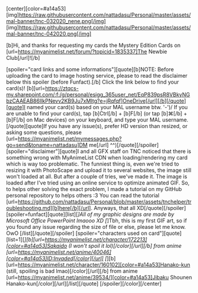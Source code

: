 [center][color=#a14a53][img]https://raw.githubusercontent.com/nattadasu/Personal/master/assets/mal-banner/tnc-032020_nene.png[/img]
[img]https://raw.githubusercontent.com/nattadasu/Personal/master/assets/mal-banner/tnc-042020.png[/img]

[b]Hi, and thanks for requesting my cards the Mystery Edition Cards on [url=https://myanimelist.net/forum/?topicid=1835337]The Newbie Club[/url]![/b]

[spoiler="card links and some informations"][quote][b]NOTE: Before uploading the card to image hosting service, please to read the disclaimer below this spoiler (before Funfact).[/b]
Click the link below to find your card(s)!
[b][url=https://ztqcs-my.sharepoint.com/:f:/g/personal/esigg_365user_net/EqP839psR8VBkyNGbzCAAEAB86IlkPNevv2KB9Ju7xMItg?e=jRqfqf]OneDrive[/url][/b][/quote][quote]I named your card(s) based on your MAL username btw. '-')/
If you are unable to find your card(s), tap [b]Ctrl[/b] + [b]F[/b] (or tap [b]⌘[/b] + [b]F[/b] on Mac devices) on your keyboard, and type your MAL username.[/quote][quote]If you have any issue(s), prefer HD version than resized, or asking some questions, please [url=https://myanimelist.net/mymessages.php?go=send&toname=nattadasu]DM me[/url] ^^)[/quote][/spoiler]
[spoiler="disclaimer"][quote]I and all GFX staff on TNC noticed that there is something wrong with MyAnimeList CDN when loading/rendering my card which is way too problematic. The funniest thing is, even we're tried to resizing it with PhotoScape and upload it to several websites, the image still won't loaded at all.
But after a couple of tries, we've made it. The image is loaded after I've tried using an online service to optimize animated GIF. So, to helps other solving the exact problem, I made a tutorial on my GitHub personal repository to helps others :3
You can read the tutorial [url=https://github.com/nattadasu/Personal/blob/master/assets/tnchelper/troubleshooting.md][b]here[/b][/url].
Anyways, that all XD[/quote][/spoiler]
[spoiler=funfact][quote][list][*]All of my graphic designs are made by Microsoft Office PowerPoint lmaooo XD
[*]Tbh, this is my first GIF art, so if you found any issue regarding the size of file or else, please let me know. OwO
[/list][/quote][/spoiler]
[spoiler="characters used on card"][quote][list=1][*][b][url=https://myanimelist.net/character/172213][color=#a14a53]Sakaido (I won't spoil it lol)[/color][/url][/b] from anime [url=https://myanimelist.net/anime/40046][color=#a14a53]ID:Invaded[/color][/url]
[*][b][url=https://myanimelist.net/character/160102][color=#a14a53]Hanako-kun (still, spoiling is bad lmao)[/color][/url][/b] from anime [url=https://myanimelist.net/anime/39534/][color=#a14a53]Jibaku Shounen Hanako-kun[/color][/url][/list][/quote]
[/spoiler][/color][/center]